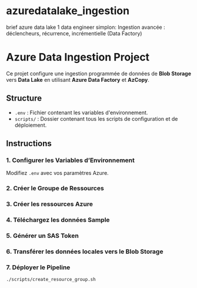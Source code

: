 # azuredatalake_ingestion
brief azure data lake 1 data engineer simplon: Ingestion avancée : déclencheurs, récurrence, incrémentielle (Data Factory)

# Azure Data Ingestion Project

Ce projet configure une ingestion programmée de données de **Blob Storage** vers **Data Lake** en utilisant **Azure Data Factory** et **AzCopy**.

## Structure

- `.env` : Fichier contenant les variables d'environnement.
- `scripts/` : Dossier contenant tous les scripts de configuration et de déploiement.

## Instructions

### 1. Configurer les Variables d’Environnement

Modifiez `.env` avec vos paramètres Azure.

### 2. Créer le Groupe de Ressources

### 3. Créer les ressources Azure

### 4. Téléchargez les données Sample

### 5. Générer un SAS Token

### 6. Transférer les données locales vers le Blob Storage

### 7. Déployer le Pipeline

```bash
./scripts/create_resource_group.sh
```


